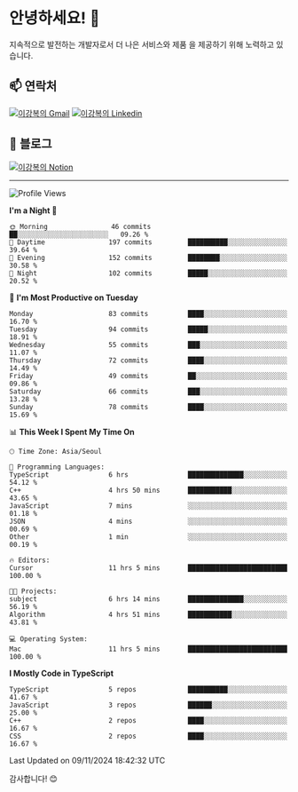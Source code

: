 # 안녕하세요! 👋

지속적으로 발전하는 개발자로서 더 나은 서비스와 제품
을 제공하기 위해 노력하고 있습니다.

## 📫 연락처
[![이강복의 Gmail](https://img.shields.io/badge/Gmail-D14836?style=for-the-badge&logo=gmail&logoColor=white)](mailto:pmmm114@gmail.com)
[![이강복의 Linkedin](https://img.shields.io/badge/LinkedIn-0077B5?style=for-the-badge&logo=linkedin&logoColor=white)](https://www.linkedin.com/in/lkb0297)

## 📝 블로그
[![이강복의 Notion](https://img.shields.io/badge/Notion-000000?style=for-the-badge&logo=notion&logoColor=white)](https://pmmm114.notion.site/)

---
<!--START_SECTION:waka-->
![Profile Views](http://img.shields.io/badge/Profile%20Views-144-blue)

**I'm a Night 🦉** 

```text
🌞 Morning                46 commits          ██░░░░░░░░░░░░░░░░░░░░░░░   09.26 % 
🌆 Daytime                197 commits         ██████████░░░░░░░░░░░░░░░   39.64 % 
🌃 Evening                152 commits         ████████░░░░░░░░░░░░░░░░░   30.58 % 
🌙 Night                  102 commits         █████░░░░░░░░░░░░░░░░░░░░   20.52 % 
```
📅 **I'm Most Productive on Tuesday** 

```text
Monday                   83 commits          ████░░░░░░░░░░░░░░░░░░░░░   16.70 % 
Tuesday                  94 commits          █████░░░░░░░░░░░░░░░░░░░░   18.91 % 
Wednesday                55 commits          ███░░░░░░░░░░░░░░░░░░░░░░   11.07 % 
Thursday                 72 commits          ████░░░░░░░░░░░░░░░░░░░░░   14.49 % 
Friday                   49 commits          ██░░░░░░░░░░░░░░░░░░░░░░░   09.86 % 
Saturday                 66 commits          ███░░░░░░░░░░░░░░░░░░░░░░   13.28 % 
Sunday                   78 commits          ████░░░░░░░░░░░░░░░░░░░░░   15.69 % 
```


📊 **This Week I Spent My Time On** 

```text
🕑︎ Time Zone: Asia/Seoul

💬 Programming Languages: 
TypeScript               6 hrs               ██████████████░░░░░░░░░░░   54.12 % 
C++                      4 hrs 50 mins       ███████████░░░░░░░░░░░░░░   43.65 % 
JavaScript               7 mins              ░░░░░░░░░░░░░░░░░░░░░░░░░   01.18 % 
JSON                     4 mins              ░░░░░░░░░░░░░░░░░░░░░░░░░   00.69 % 
Other                    1 min               ░░░░░░░░░░░░░░░░░░░░░░░░░   00.19 % 

🔥 Editors: 
Cursor                   11 hrs 5 mins       █████████████████████████   100.00 % 

🐱‍💻 Projects: 
subject                  6 hrs 14 mins       ██████████████░░░░░░░░░░░   56.19 % 
Algorithm                4 hrs 51 mins       ███████████░░░░░░░░░░░░░░   43.81 % 

💻 Operating System: 
Mac                      11 hrs 5 mins       █████████████████████████   100.00 % 
```

**I Mostly Code in TypeScript** 

```text
TypeScript               5 repos             ██████████░░░░░░░░░░░░░░░   41.67 % 
JavaScript               3 repos             ██████░░░░░░░░░░░░░░░░░░░   25.00 % 
C++                      2 repos             ████░░░░░░░░░░░░░░░░░░░░░   16.67 % 
CSS                      2 repos             ████░░░░░░░░░░░░░░░░░░░░░   16.67 % 
```




 Last Updated on 09/11/2024 18:42:32 UTC
<!--END_SECTION:waka-->

감사합니다! 😊
